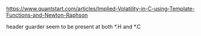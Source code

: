https://www.quantstart.com/articles/Implied-Volatility-in-C-using-Template-Functions-and-Newton-Raphson

header guarder seem to be present at both *.H and *.C
